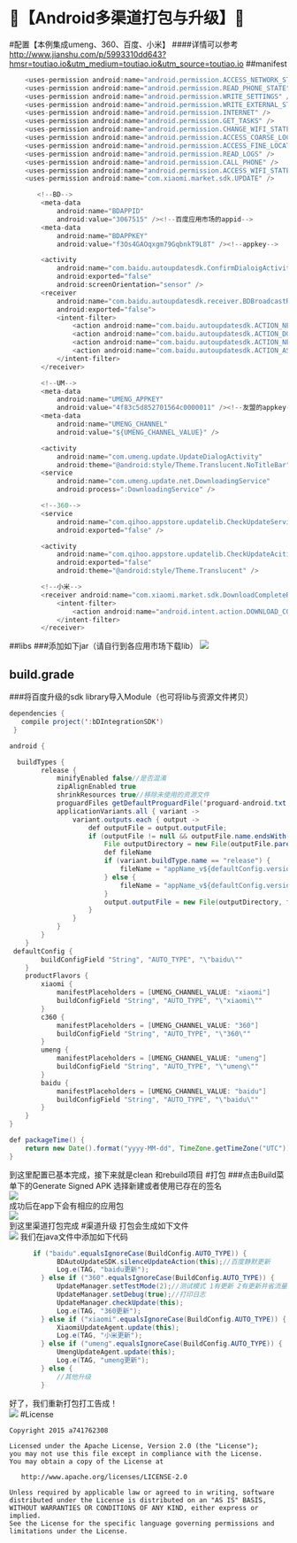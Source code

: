 :running:【Android多渠道打包与升级】:running:
====
#配置【本例集成umeng、360、百度、小米】
####详情可以参考 http://www.jianshu.com/p/5993310dd643?hmsr=toutiao.io&utm_medium=toutiao.io&utm_source=toutiao.io
##manifest
```java
    <uses-permission android:name="android.permission.ACCESS_NETWORK_STATE" />
    <uses-permission android:name="android.permission.READ_PHONE_STATE" />
    <uses-permission android:name="android.permission.WRITE_SETTINGS" />
    <uses-permission android:name="android.permission.WRITE_EXTERNAL_STORAGE" />
    <uses-permission android:name="android.permission.INTERNET" />
    <uses-permission android:name="android.permission.GET_TASKS" />
    <uses-permission android:name="android.permission.CHANGE_WIFI_STATE" />
    <uses-permission android:name="android.permission.ACCESS_COARSE_LOCATION" />
    <uses-permission android:name="android.permission.ACCESS_FINE_LOCATION" />
    <uses-permission android:name="android.permission.READ_LOGS" />
    <uses-permission android:name="android.permission.CALL_PHONE" />
    <uses-permission android:name="android.permission.ACCESS_WIFI_STATE" />
    <uses-permission android:name="com.xiaomi.market.sdk.UPDATE" />

       <!--BD-->
        <meta-data
            android:name="BDAPPID"
            android:value="3067515" /><!--百度应用市场的appid-->
        <meta-data
            android:name="BDAPPKEY"
            android:value="f3Os4GAOqxgm79GqbnkT9L8T" /><!--appkey-->

        <activity
            android:name="com.baidu.autoupdatesdk.ConfirmDialoigActivity"
            android:exported="false"
            android:screenOrientation="sensor" />
        <receiver
            android:name="com.baidu.autoupdatesdk.receiver.BDBroadcastReceiver"
            android:exported="false">
            <intent-filter>
                <action android:name="com.baidu.autoupdatesdk.ACTION_NEW_UPDATE" />
                <action android:name="com.baidu.autoupdatesdk.ACTION_DOWNLOAD_COMPLETE" />
                <action android:name="com.baidu.autoupdatesdk.ACTION_NEW_AS" />
                <action android:name="com.baidu.autoupdatesdk.ACTION_AS_DOWNLOAD_COMPLETE" />
            </intent-filter>
        </receiver>

        <!--UM-->
        <meta-data
            android:name="UMENG_APPKEY"
            android:value="4f83c5d852701564c0000011" /><!--友盟的appkey-->
        <meta-data
            android:name="UMENG_CHANNEL"
            android:value="${UMENG_CHANNEL_VALUE}" />

        <activity
            android:name="com.umeng.update.UpdateDialogActivity"
            android:theme="@android:style/Theme.Translucent.NoTitleBar"></activity>
        <service
            android:name="com.umeng.update.net.DownloadingService"
            android:process=":DownloadingService" />

        <!--360-->
        <service
            android:name="com.qihoo.appstore.updatelib.CheckUpdateService"
            android:exported="false" />

        <activity
            android:name="com.qihoo.appstore.updatelib.CheckUpdateAcitivty"
            android:exported="false"
            android:theme="@android:style/Theme.Translucent" />

        <!--小米-->
        <receiver android:name="com.xiaomi.market.sdk.DownloadCompleteReceiver">
            <intent-filter>
                <action android:name="android.intent.action.DOWNLOAD_COMPLETE" />
            </intent-filter>
        </receiver>
```
##libs
###添加如下jar（请自行到各应用市场下载lib）
![](https://github.com/a741762308/MultiChannelPack/blob/master/sreenshot/libs.png)
## build.grade
###将百度升级的sdk library导入Module（也可将lib与资源文件拷贝）
```java
dependencies {
   compile project(':bDIntegrationSDK')
 }
```

```java
android {

  buildTypes {
        release {
            minifyEnabled false//是否混淆
            zipAlignEnabled true
            shrinkResources true//移除未使用的资源文件
            proguardFiles getDefaultProguardFile('proguard-android.txt'), 'proguard-rules.pro'
            applicationVariants.all { variant ->
                variant.outputs.each { output ->
                    def outputFile = output.outputFile;
                    if (outputFile != null && outputFile.name.endsWith('.apk')) {
                        File outputDirectory = new File(outputFile.parent);
                        def fileName
                        if (variant.buildType.name == "release") {
                            fileName = "appName_v${defaultConfig.versionName}_${packageTime()}_${variant.productFlavors[0].name}.apk"
                        } else {
                            fileName = "appName_v${defaultConfig.versionName}_${packageTime()}_beta.apk"
                        }
                        output.outputFile = new File(outputDirectory, fileName)
                    }
                }
            }
        }
    }
 defaultConfig {
        buildConfigField "String", "AUTO_TYPE", "\"baidu\""
    }
    productFlavors {
        xiaomi {
            manifestPlaceholders = [UMENG_CHANNEL_VALUE: "xiaomi"]
            buildConfigField "String", "AUTO_TYPE", "\"xiaomi\""
        }
        c360 {
            manifestPlaceholders = [UMENG_CHANNEL_VALUE: "360"]
            buildConfigField "String", "AUTO_TYPE", "\"360\""
        }
        umeng {
            manifestPlaceholders = [UMENG_CHANNEL_VALUE: "umeng"]
            buildConfigField "String", "AUTO_TYPE", "\"umeng\""
        }
        baidu {
            manifestPlaceholders = [UMENG_CHANNEL_VALUE: "baidu"]
            buildConfigField "String", "AUTO_TYPE", "\"baidu\""
        }
    }
}
```

```java
def packageTime() {
    return new Date().format("yyyy-MM-dd", TimeZone.getTimeZone("UTC"))
}
```
到这里配置已基本完成，接下来就是clean 和rebuild项目
#打包
###点击Build菜单下的Generate Signed APK
选择新建或者使用已存在的签名<br>
![](https://github.com/a741762308/MultiChannelPack/blob/master/sreenshot/generate.png)
<br>成功后在app下会有相应的应用包<br>
![](https://github.com/a741762308/MultiChannelPack/blob/master/sreenshot/out2.png)
<br>到这里渠道打包完成
#渠道升级
打包会生成如下文件<br>
![](https://github.com/a741762308/MultiChannelPack/blob/master/sreenshot/out1.png)
我们在java文件中添加如下代码
```java
      if ("baidu".equalsIgnoreCase(BuildConfig.AUTO_TYPE)) {
            BDAutoUpdateSDK.silenceUpdateAction(this);//百度静默更新
            Log.e(TAG, "baidu更新");
        } else if ("360".equalsIgnoreCase(BuildConfig.AUTO_TYPE)) {
            UpdateManager.setTestMode(2);//测试模式 1有更新 2有更新并省流量
            UpdateManager.setDebug(true);//打印日志
            UpdateManager.checkUpdate(this);
            Log.e(TAG, "360更新");
        } else if ("xiaomi".equalsIgnoreCase(BuildConfig.AUTO_TYPE)) {
            XiaomiUpdateAgent.update(this);
            Log.e(TAG, "小米更新");
        } else if ("umeng".equalsIgnoreCase(BuildConfig.AUTO_TYPE)) {
            UmengUpdateAgent.update(this);
            Log.e(TAG, "umeng更新");
        } else {
            //其他升级
        }
```
好了，我们重新打包打工告成！<br>
![](https://github.com/a741762308/MultiChannelPack/blob/master/sreenshot/out2.png)
#License

    Copyright 2015 a741762308

    Licensed under the Apache License, Version 2.0 (the "License");
    you may not use this file except in compliance with the License.
    You may obtain a copy of the License at

       http://www.apache.org/licenses/LICENSE-2.0

    Unless required by applicable law or agreed to in writing, software
    distributed under the License is distributed on an "AS IS" BASIS,
    WITHOUT WARRANTIES OR CONDITIONS OF ANY KIND, either express or implied.
    See the License for the specific language governing permissions and
    limitations under the License.

